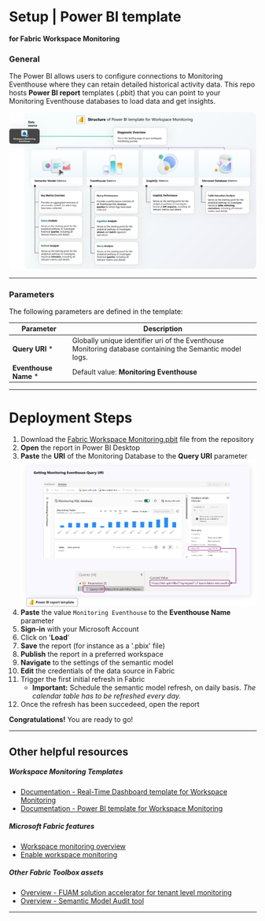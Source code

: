 

# Setup | Power BI template 
**for Fabric Workspace Monitoring**

### General

The Power BI allows users to configure connections to Monitoring Eventhouse where they can retain detailed historical activity data. This repo hosts **Power BI report** templates (.pbit) that you can point to your Monitoring Eventhouse databases to load data and get insights.

![Workspace Monitoring Real Time Dashboard template structure](/monitoring/workspace-monitoring-dashboards/media/documentation/pbi/fwm_pbi_template_structure.png)

-----

### Parameters

The following parameters are defined in the template:

|**Parameter**  |**Description**  |
|---------|---------|
| **Query URI** * | Globally unique identifier uri of the Eventhouse Monitoring database containing the Semantic model logs. |
| **Eventhouse Name** * | Default value: **Monitoring Eventhouse** | 

--------------

# Deployment Steps

1. Download the [Fabric Workspace Monitoring.pbit](/monitoring/workspace-monitoring-dashboards/Fabric%20Workspace%20Monitoring%20Report.pbit) file from the repository
2. **Open** the report in Power BI Desktop
3. **Paste** the **URI** of the Monitoring Database to the **Query URI** parameter
![Screenshot](/monitoring/workspace-monitoring-dashboards/media/deployment/pbi/fwm_pbi_template_1_getting_queryuri.png)
4. **Paste** the value `Monitoring Eventhouse` to the **Eventhouse Name** parameter 
5. **Sign-in** with your Microsoft Account
6. Click on '**Load**'
7. **Save** the report (for instance as a '.pbix' file)
8. **Publish** the report in a preferred workspace
9. **Navigate** to the settings of the semantic model
10. **Edit** the credentials of the data source in Fabric
11. Trigger the first initial refresh in Fabric
    - **Important:** Schedule the semantic model refresh, on daily basis. _The calendar table has to be refreshed every day._
12. Once the refresh has been succedeed, open the report

**Congratulations!** You are ready to go!

----------------

## Other helpful resources

##### Workspace Monitoring Templates
- [Documentation - Real-Time Dashboard template for Workspace Monitoring](/monitoring/workspace-monitoring-dashboards/documentation/Workspace_Monitoring_RTI_Dashboard.md)
- [Documentation - Power BI template for Workspace Monitoring](/monitoring/workspace-monitoring-dashboards/documentation/Workspace_Monitoring_PBI_Report.md)

##### Microsoft Fabric features
- [Workspace monitoring overview](https://learn.microsoft.com/en-us/fabric/fundamentals/workspace-monitoring-overview)
- [Enable workspace monitoring](https://learn.microsoft.com/en-us/fabric/fundamentals/enable-workspace-monitoring)


##### Other Fabric Toolbox assets
- [Overview - FUAM solution accelerator for tenant level monitoring](/monitoring/fabric-unified-admin-monitoring/README.md)
- [Overview - Semantic Model Audit tool](/tools/SemanticModelAudit/README.md)


----------------